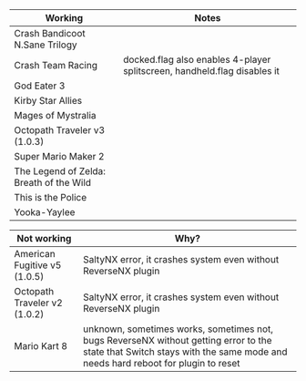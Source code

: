| Working | Notes |
| ------------- | ------------- |
| Crash Bandicoot N.Sane Trilogy |   |
| Crash Team Racing | docked.flag also enables 4-player splitscreen, handheld.flag disables it |
| God Eater 3 |   |
| Kirby Star Allies |   |
| Mages of Mystralia |   |
| Octopath Traveler v3 (1.0.3) |   |
| Super Mario Maker 2 |   |
| The Legend of Zelda: Breath of the Wild |   |
| This is the Police |   |
| Yooka-Yaylee |   |

| Not working | Why? |
| ------------- | ------------- |
| American Fugitive v5 (1.0.5) | SaltyNX error, it crashes system even without ReverseNX plugin |
| Octopath Traveler v2 (1.0.2) | SaltyNX error, it crashes system even without ReverseNX plugin |
| Mario Kart 8 | unknown, sometimes works, sometimes not, bugs ReverseNX without getting error to the state that Switch stays with the same mode and needs hard reboot for plugin to reset |
